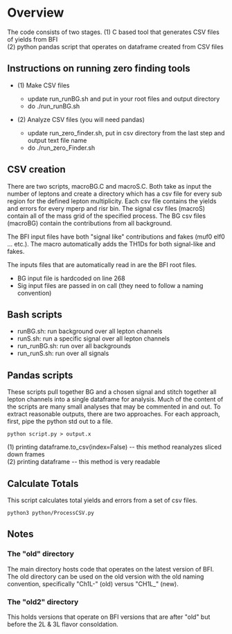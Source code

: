# Overview
The code consists of two stages.
(1) C based tool that generates CSV files of yields from BFI <br/>
(2) python pandas script that operates on dataframe created from CSV files <br/>

## Instructions on running zero finding tools
- (1) Make CSV files
	- update run_runBG.sh and put in your root files and output directory
	- do ./run_runBG.sh
	
- (2) Analyze CSV files (you will need pandas)
	- update run_zero_finder.sh, put in csv directory from the last step and output text file name
	- do ./run_zero_Finder.sh  

## CSV creation
There are two scripts, macroBG.C and macroS.C.
Both take as input the number of leptons and create a directory
which has a csv file for every sub region for the defined lepton multiplicity.
Each csv file contains the yields and errors for every mperp and risr bin.
The signal csv files (macroS) contain all of the mass grid of the specified process.
The BG csv files (macroBG) contain the contributions from all background.

The BFI input files have both "signal like" contributions and fakes (muf0 elf0 ... etc.).
The macro automatically adds the TH1Ds for both signal-like and fakes.

The inputs files that are automatically read in are the BFI root files.
- BG input file is hardcoded on line 268
- Sig input files are passed in on call (they need to follow a naming convention)

## Bash scripts
- runBG.sh: run background over all lepton channels
- runS.sh: run a specific signal over all lepton channels
- run_runBG.sh: run over all backgrounds
- run_runS.sh: run over all signals

## Pandas scripts
These scripts pull together BG and a chosen signal and stitch together all lepton channels
into a single dataframe for analysis.
Much of the content of the scripts are many small analyses that may be commented in and out.
To extract reasonable outputs, there are two approaches.
For each approach, first, pipe the python std out to a file.
```
python script.py > output.x
```
(1) printing dataframe.to_csv(index=False) -- this method reanalyzes sliced down frames<br/>
(2) printing dataframe -- this method is very readable<br/>

## Calculate Totals
This script calculates total yields and errors from a set of csv files.
```
python3 python/ProcessCSV.py
```

## Notes

### The "old" directory
The main directory hosts code that operates on the latest version of BFI.
The old directory can be used on the old version with the old naming convention,
specifically "Ch1L-" (old) versus "CH1L_" (new).

### The "old2" directory
This holds versions that operate on BFI versions that are after "old" but before the 2L & 3L flavor consoldation.

